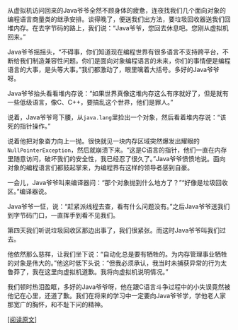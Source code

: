 从虚拟机访问回来的Java爷爷全然不顾身体的疲惫，连夜找我们几个面向对象的编程语言商量类的继承安排。谈得晚了，便送我们出方法，要垃圾回收器送我们回堆内存。在去字节码的路上，我们说：“Java爷爷，您回去休息吧。您刚从虚拟机回来。”

Java爷爷摇摇头，“不碍事，你们知道现在编程世界有很多语言不支持跨平台，不断给我们制造兼容性问题。你们是面向对象编程语言的未来，你们的事情便是编程语言的大事，是头等大事。”我们都激动了，眼里噙着大括号。多好的Java爷爷呀。

Java爷爷抬头看看堆内存说：“如果世界真像这堆内存这么有序就好了，但是就有一些低级语言，像C、C++，要搞乱这个世界，他们是罪人。”

说着，Java爷爷弯下腰，从`java.lang`里捡出一个对象，然后看着堆内存说：“该死的指针操作。”

说着他把对象奋力向上一抛。很快就见一块内存区域突然爆发出耀眼的`NullPointerException`，然后就崩溃下来。“这是C语言的指针，他们一直在内存里随意访问，破坏我们的安全性，我已经忍了很久了。”Java爷爷愤愤地说。面向对象的编程语言们都鼓起掌来，为编程界有这样的领导者感到自豪。

一会儿，Java爷爷叫来编译器问：“那个对象抛到什么地方了？”“好像是垃圾回收区。”编译器说。

Java爷爷一怔，说：“赶紧派线程去查，看有什么问题没有。”之后Java爷爷送我们到字节码门口，一直挥手到看不见我们。

第四天我们听说垃圾回收区那边出事了，我们很紧张。而这时Java爷爷叫我们过去。

他依然那么慈祥，让我们坐下说：“自动化总是要有牺牲的。为内存管理事业牺牲的对象是伟大的。”他这时低下头说：“但我必须承认，我当时未捕获异常的行为太鲁莽了，我在这里向虚拟机道歉。我将向虚拟机说明情况。”

我们顿时热泪盈眶，多好的Java爷爷呀，他在跟C语言斗争过程中的小失误竟然被他记在心里，还道了歉。我们在将来的学习中一定要向Java爷爷学，学他老人家那宽广的胸怀，和不耻下问的精神。

[[阅读原文]](https://zhuanlan.zhihu.com/p/5147086334?s_r=0)
